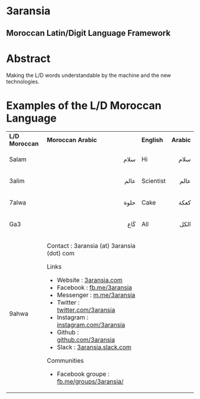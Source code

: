 # 3aransia

## Moroccan Latin/Digit Language Framework


# Abstract

Making the L/D words understandable by the machine and the new technologies.


# Examples of the L/D Moroccan Language


<table>
  <tr>
   <td><strong>L/D Moroccan </strong>
   </td>
   <td><strong>Moroccan Arabic</strong>
   </td>
   <td><strong>English</strong>
   </td>
   <td><strong>Arabic</strong>
   </td>
  </tr>
  <tr>
   <td>Salam
   </td>
   <td><p dir="rtl">
سلام</p>

   </td>
   <td>Hi
   </td>
   <td><p dir="rtl">
سلام</p>

   </td>
  </tr>
  <tr>
   <td>3alim
   </td>
   <td><p dir="rtl">
عالم</p>

   </td>
   <td>Scientist
   </td>
   <td><p dir="rtl">
عالم</p>

   </td>
  </tr>
  <tr>
   <td>7alwa
   </td>
   <td><p dir="rtl">
حلوة</p>

   </td>
   <td>Cake
   </td>
   <td><p dir="rtl">
كعكة</p>

   </td>
  </tr>
  <tr>
   <td>Ga3
   </td>
   <td><p dir="rtl">
ڭاع</p>

   </td>
   <td>All
   </td>
   <td><p dir="rtl">
الكل</p>

   </td>
  </tr>
  <tr>
   <td>9ahwa
   </td>
   <td><p dir="rtl">
     
     
Contact : 3aransia (at) 3aransia (dot) com

Links 
- Website : [3aransia.com](http://3aransia.com)
- Facebook : [fb.me/3aransia](http://fb.me/3aransia)
- Messenger : [m.me/3aransia](http://m.me/3aransia)
- Twitter : [twitter.com/3aransia](http://twitter.com/3aransia)
- Instagram : [instagram.com/3aransia](http://instagram.com/3aransia)
- Github : [github.com/3aransia](http://github.com/3aransia)
- Slack : [3aransia.slack.com](http://3aransia.slack.com)

Communities
- Facebook groupe : [fb.me/groups/3aransia/](https://www.facebook.com/groups/3aransia/)
